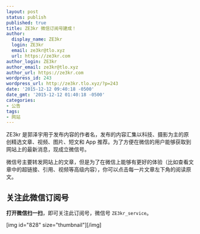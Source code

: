 ```yaml
---
layout: post
status: publish
published: true
title: ZE3kr 微信订阅号建成！
author:
  display_name: ZE3kr
  login: ZE3kr
  email: ze3kr@tlo.xyz
  url: https://ze3kr.com
author_login: ZE3kr
author_email: ze3kr@tlo.xyz
author_url: https://ze3kr.com
wordpress_id: 243
wordpress_url: http://ze3kr.tlo.xyz/?p=243
date: '2015-12-12 09:40:18 -0500'
date_gmt: '2015-12-12 01:40:18 -0500'
categories:
- 公告
tags:
- 网站
---
```

<p>ZE3kr 是郭泽宇用于发布内容的作者名，发布的内容汇集以科技、摄影为主的原创精选文章、视频、图片、短文和 App 推荐。为了方便在微信的用户能够获取到网站上的最新消息，现成立微信号。</p>
<p>微信号主要转发网站上的文章，但是为了在微信上能够有更好的体验（比如查看文章中的超链接、引用、视频等高级内容），你可以点击每一片文章左下角的阅读原文。</p>
<h2>关注此微信订阅号</h2>
<p><strong>打开微信扫一扫</strong>，即可关注此订阅号，微信号 <code>ZE3kr_service</code>。</p>
<p>[img id="828" size="thumbnail"][/img]</p>
